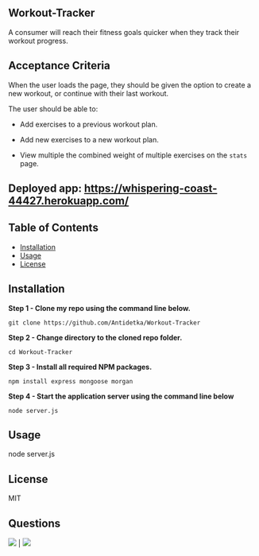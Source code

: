 ## Workout-Tracker
A consumer will reach their fitness goals quicker when they track their workout progress.

## Acceptance Criteria

When the user loads the page, they should be given the option to create a new workout, or continue with their last workout.

The user should be able to:

  * Add exercises to a previous workout plan.

  * Add new exercises to a new workout plan.

  * View multiple the combined weight of multiple exercises on the `stats` page.


## Deployed app:  https://whispering-coast-44427.herokuapp.com/
            
## Table of Contents
            
* [Installation](#Installation)
* [Usage](#Usage)  
* [License](#License)         
        
## Installation
            
**Step 1 - Clone my repo using the command line below.**
```
git clone https://github.com/Antidetka/Workout-Tracker
```
**Step 2 - Change directory to the cloned repo folder.**
```
cd Workout-Tracker
```
**Step 3 - Install all required NPM packages.**
```
npm install express mongoose morgan 
```
**Step 4 - Start the application server using the command line below**
```
node server.js

```            
## Usage
            
node server.js
 
## License
            
MIT
               
## Questions
            
[![](https://img.shields.io/badge/gitHub-Antidetka-blue?style=plastic)](https://www.github.com/Antidetka) | 
[![](https://img.shields.io/badge/email-musovirova@yahoo.com-purple?style=plastic)](mailto:musovirova@yahoo.com)